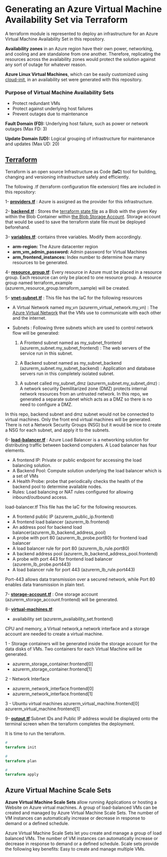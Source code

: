 # Generating an Azure Virtual Machine Availability Set via Terraform

A terraform module is represented to deploy an infrastructure for an Azure Virtual Machine Availability Set in this repository.

**Availability zones** in an Azure region have their own power, networking, and cooling and are standalone from one another. Therefore, replicating the resources across the availability zones would protect the solution against any sort of outage for whatever reason.

**Azure Linux Virtual Machines**, which can be easily customized using [cloud-init](https://learn.microsoft.com/en-us/azure/virtual-machines/linux/using-cloud-init), in an availability set were generated with this repository.

### Purpose of Virtual Machine Availability Sets
+ Protect redundant VMs
+ Protect against underlying host failures
+ Prevent outages due to maintenance

**Fault Domain (FD):** Underlying host failure, such as power or network outages (Max FD: 3)

**Update Domain (UD):** Logical grouping of infrastructure for maintenance and updates (Max UD: 20)

## [**Terraform**](https://www.terraform.io/intro/index.html)

Terraform is an open source Infrastructure as Code (**IaC**) tool for building, changing and versioning infrastructure safely and efficiently.

The following .tf (terraform configuration file extension) files are included in this repository:

1- [**providers\.tf**](https://registry.terraform.io/providers/hashicorp/azurerm/latest/docs)
: Azure is assigned as the provider for this infrastructure.

2- [**backend\.tf**](https://developer.hashicorp.com/terraform/language/settings/backends/azurerm)
: Stores the [terraform state file](https://developer.hashicorp.com/terraform/language/state) as a Blob with the given Key within the Blob Container within [the Blob Storage Account](https://docs.microsoft.com/en-us/azure/storage/common/storage-introduction). Storage account that would be used to save the terraform state file must be deployed beforehand.

3- [**variables\.tf**](https://developer.hashicorp.com/terraform/language/values/variables): contains three variables. Modify them accordingly.
- **arm-region:** The Azure datacenter region
- **arm_vm_admin_password:** Admin password for Virtual Machines
- **arm_frontend_instances:** Index number to determine how many resources to be generated.

4- [**resource_group\.tf**](https://registry.terraform.io/providers/hashicorp/azurerm/latest/docs/resources/resource_group): Every resource in Azure must be placed in a resource group. Each resource can only be placed to one resource group. A resource group named terraform_example (azurerm_resource_group.terraform_sample) will be created.

5- [**vnet-subnet\.tf**](https://registry.terraform.io/providers/hashicorp/azurerm/latest/docs/resources/virtual_network)
: This file has the IaC for the following resources

 - A Virtual Network named my_vn (azurerm_virtual_network.my_vn)
  : The [Azure Virtual Network](https://learn.microsoft.com/en-us/azure/virtual-network/virtual-networks-overview) that the VMs use to communicate with each other and the internet.

- Subnets
: Following three subnets which are used to control network flow will be generated:
   1. A Frontend subnet named as my_subnet_frontend (azurerm_subnet.my_subnet_frontend)
   : The web servers of the service run in this subnet.

   2. A Backend subnet named as my_subnet_backend (azurerm_subnet.my_subnet_backend)
   : Application and database servers run in this completely isolated subnet.

   3. A subnet called my_subnet_dmz (azurerm_subnet.my_subnet_dmz)
   : A network security Demilitarized zone (DMZ) protects internal network resources from an untrusted network. In this repo, we generated a separate subnet which acts as a DMZ so there is no need to configure a DMZ.

In this repo, backend subnet and dmz subnet would not be connected to virtual machines. Only the front end virtual machines will be generated. There is not a Network Security Groups (NSG) but it would be nice to create a NSG for each subnet, and apply it to the subnets.

6- [**load-balancer\.tf**](https://registry.terraform.io/providers/hashicorp/azurerm/latest/docs/resources/lb)
: Azure Load Balancer is a networking solution for distributing traffic between backend computers. A Load balancer has four elements.
- A frontend IP: Private or public endpoint for accessing the load balancing solution.
- A Backend Pool: Compute solution underlying the load balancer which is a set of VMs
- A Health Probe: probe that periodically checks the health of the backend pool to determine available nodes.
- Rules: Load balancing or NAT rules configured for allowing inbound/outbound access.

load-balancer\.tf This file has the IaC for the following resources.

- A frontend public IP (azurerm_public_ip.frontend)
- A frontend load balancer (azurerm_lb.frontend)
- An address pool for backend load balancer(azurerm_lb_backend_address_pool)
- A probe with port 80 (azurerm_lb_probe.port80) for frontend load balancer
- A load balancer rule for port 80 (azurerm_lb_rule.port80)
- A backend address pool (azurerm_lb_backend_address_pool.frontend)
- A probe with port 443 for frontend load balancer (azurerm_lb_probe.port443)
- A load balancer rule for port 443 (azurerm_lb_rule.port443)

Port-443 allows data transmission over a secured network, while Port 80 enables data transmission in plain text.

7- [**storage-account\.tf**](https://registry.terraform.io/providers/hashicorp/azurerm/latest/docs/resources/storage_account)
: One storage account (azurerm_storage_account.frontend) will be generated.


8- [**virtual-machines\.tf**](https://registry.terraform.io/providers/hashicorp/azurerm/latest/docs/data-sources/virtual_machine):

- availability set (azurerm_availability_set.frontend)

CPU and memory, a Virtual network,a network interface and a storage account are needed to create a virtual machine.


1 - Storage containers will be generated inside the storage account for the data disks of VMs. Two containers for each Virtual Machine will be generated.
  - azurerm_storage_container.frontend[0]
  - azurerm_storage_container.frontend[1]

2 - Network Interface
- azurerm_network_interface.frontend[0]
- azurerm_network_interface.frontend[1]

3 - Ubuntu virtual machines
azurerm_virtual_machine.frontend[0]
azurerm_virtual_machine.frontend[1]


9- [**output.tf**]():Subnet IDs and Public IP address would be displayed onto the terminal screen when the terraform completes the deployment.

It is time to run the terraform.

```tf
#
terraform init

#
terraform plan

#
terraform apply
```

## **Azure Virtual Machine Scale Sets**
**Azure Virtual Machine Scale Sets** allow running Applications or hosting a Website on Azure virtual machines. A group of load-balanced VMs can be created and managed by Azure Virtual Machine Scale Sets. The number of VM instances can automatically increase or decrease in response to demand or a defined schedule.

Azure Virtual Machine Scale Sets let you create and manage a group of load balanced VMs. The number of VM instances can automatically increase or decrease in response to demand or a defined schedule. Scale sets provide the following key benefits: Easy to create and manage multiple VMs.